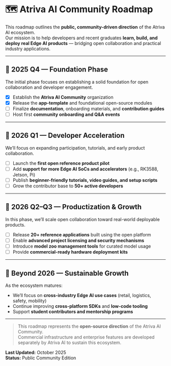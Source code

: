 # 🗺️ Atriva AI Community Roadmap

This roadmap outlines the **public, community-driven direction** of the Atriva AI ecosystem.  
Our mission is to help developers and recent graduates **learn, build, and deploy real Edge AI products** — bridging open collaboration and practical industry applications.

---

## 🎯 2025 Q4 — Foundation Phase

The initial phase focuses on establishing a solid foundation for open collaboration and developer engagement.

- [x] Establish the **Atriva AI Community** organization  
- [x] Release the **app-template** and foundational open-source modules  
- [ ] Finalize **documentation**, onboarding materials, and **contribution guides**  
- [ ] Host first **community onboarding and Q&A events**

---

## 🚀 2026 Q1 — Developer Acceleration

We’ll focus on expanding participation, tutorials, and early product collaboration.

- [ ] Launch the **first open reference product pilot**  
- [ ] Add **support for more Edge AI SoCs and accelerators** (e.g., RK3588, Jetson, Pi)  
- [ ] Publish **beginner-friendly tutorials, video guides, and setup scripts**  
- [ ] Grow the contributor base to **50+ active developers**  

---

## 🧩 2026 Q2–Q3 — Productization & Growth

In this phase, we’ll scale open collaboration toward real-world deployable products.

- [ ] Release **20+ reference applications** built using the open platform  
- [ ] Enable **advanced project licensing and security mechanisms**  
- [ ] Introduce **model zoo management tools** for curated model usage  
- [ ] Provide **commercial-ready hardware deployment kits**

---

## 🌱 Beyond 2026 — Sustainable Growth

As the ecosystem matures:
- We’ll focus on **cross-industry Edge AI use cases** (retail, logistics, safety, mobility)
- Continue improving **cross-platform SDKs** and **low-code tooling**
- Support **student contributors and mentorship programs**

---

> This roadmap represents the **open-source direction** of the Atriva AI Community.  
> Commercial infrastructure and enterprise features are developed separately by Atriva AI to sustain this ecosystem.

**Last Updated:** October 2025  
**Status:** Public Community Edition  
